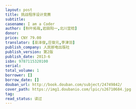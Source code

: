 ```yaml
---
layout: post
title: 挑战程序设计竞赛
subtitle: 
casename: I am a Coder
author: [秋叶拓哉,岩田阳一,北川宜稔]
donor: 
price: CNY 79.00
translator: [巫泽俊,庄俊元,李津羽]
publish_company: 人民邮电出版社
publish_version: 第2版
publish_date: 2013-6
isbn: 9787115320100
serial: 
total_volume: 1
borrower: []
borrow_date: []
douban_url: http://book.douban.com/subject/24749842/
cover_path: https://img1.doubanio.com/lpic/s26710684.jpg
tag: 
read_status: 读过
---
```

